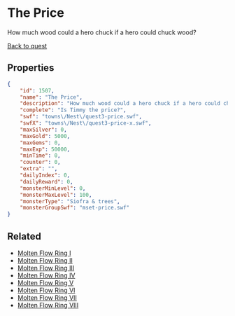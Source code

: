 # The Price

How much wood could a hero chuck if a hero could chuck wood?

[Back to quest](../quests.md)

## Properties

```json
{
    "id": 1507,
    "name": "The Price",
    "description": "How much wood could a hero chuck if a hero could chuck wood?",
    "complete": "Is Timmy the price?",
    "swf": "towns\/Nest\/quest3-price.swf",
    "swfX": "towns\/Nest\/quest3-price-x.swf",
    "maxSilver": 0,
    "maxGold": 5000,
    "maxGems": 0,
    "maxExp": 50000,
    "minTime": 0,
    "counter": 0,
    "extra": "",
    "dailyIndex": 0,
    "dailyReward": 0,
    "monsterMinLevel": 0,
    "monsterMaxLevel": 100,
    "monsterType": "Siofra & trees",
    "monsterGroupSwf": "mset-price.swf"
}
```

## Related

- [Molten Flow Ring I](../items/18056-molten-flow-ring-i.md)
- [Molten Flow Ring II](../items/18057-molten-flow-ring-ii.md)
- [Molten Flow Ring III](../items/18058-molten-flow-ring-iii.md)
- [Molten Flow Ring IV](../items/18059-molten-flow-ring-iv.md)
- [Molten Flow Ring V](../items/18060-molten-flow-ring-v.md)
- [Molten Flow Ring VI](../items/18061-molten-flow-ring-vi.md)
- [Molten Flow Ring VII](../items/18062-molten-flow-ring-vii.md)
- [Molten Flow Ring VIII](../items/18063-molten-flow-ring-viii.md)

